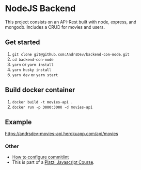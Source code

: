 # NodeJS Backend

This project consists on an API-Rest built with node, express, and mongodb. Includes a CRUD for movies and users.

## Get started

1. `git clone git@github.com:AndrsDev/backend-con-node.git`
2. `cd backend-con-node`
3. `yarn` or `yarn install`
4. `yarn husky install`
5. `yarn dev` or `yarn start`

## Build docker container

1. `docker build -t movies-api .`
2. `docker run -p 3000:3000 -d movies-api`

## Example

https://andrsdev-movies-api.herokuapp.com/api/movies

### Other

- [How to configure commitlint](https://commitlint.js.org/#/)
- This is part of a [Platzi Javascript Course](https://platzi.com/clases/backend-nodejs/).
